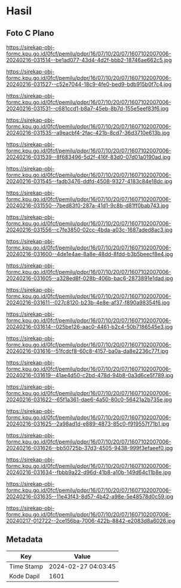 # Hasil

## Foto C Plano

https://sirekap-obj-formc.kpu.go.id/0fcf/pemilu/pdpr/16/07/10/20/07/1607102007006-20240216-031514--be1ad077-43d4-4d2f-bbb2-18746ae662c5.jpg

https://sirekap-obj-formc.kpu.go.id/0fcf/pemilu/pdpr/16/07/10/20/07/1607102007006-20240216-031527--c52e7044-18c9-4fe0-bed9-bdb915b0f7c4.jpg

https://sirekap-obj-formc.kpu.go.id/0fcf/pemilu/pdpr/16/07/10/20/07/1607102007006-20240216-031531--c681ccd1-b8a7-45eb-8b7d-155e5eef83f6.jpg

https://sirekap-obj-formc.kpu.go.id/0fcf/pemilu/pdpr/16/07/10/20/07/1607102007006-20240216-031535--a9eacbf4-2fac-421b-8cd7-36d3710e613b.jpg

https://sirekap-obj-formc.kpu.go.id/0fcf/pemilu/pdpr/16/07/10/20/07/1607102007006-20240216-031539--8f683496-5d2f-416f-83d0-07d01a0190ad.jpg

https://sirekap-obj-formc.kpu.go.id/0fcf/pemilu/pdpr/16/07/10/20/07/1607102007006-20240216-031545--fadb3476-ddfd-4508-9327-4183c84e18dc.jpg

https://sirekap-obj-formc.kpu.go.id/0fcf/pemilu/pdpr/16/07/10/20/07/1607102007006-20240216-031550--7bed83f0-287a-41d1-9c8b-d81ff0bab743.jpg

https://sirekap-obj-formc.kpu.go.id/0fcf/pemilu/pdpr/16/07/10/20/07/1607102007006-20240216-031556--c7fe3850-02cc-4bda-a03c-1687aded8ac3.jpg

https://sirekap-obj-formc.kpu.go.id/0fcf/pemilu/pdpr/16/07/10/20/07/1607102007006-20240216-031600--4de1e4ae-8a8e-48dd-8fdd-b3b5beecf8e4.jpg

https://sirekap-obj-formc.kpu.go.id/0fcf/pemilu/pdpr/16/07/10/20/07/1607102007006-20240216-031605--a328ed8f-028b-406b-bac6-2873891e1dad.jpg

https://sirekap-obj-formc.kpu.go.id/0fcf/pemilu/pdpr/16/07/10/20/07/1607102007006-20240216-031611--027c8120-b23b-4e8e-af37-f890a98354f6.jpg

https://sirekap-obj-formc.kpu.go.id/0fcf/pemilu/pdpr/16/07/10/20/07/1607102007006-20240216-031614--025be126-aac0-4461-b2c4-50b7186545e3.jpg

https://sirekap-obj-formc.kpu.go.id/0fcf/pemilu/pdpr/16/07/10/20/07/1607102007006-20240216-031616--51fcdcf8-60c8-4157-ba0a-da8e2236c77f.jpg

https://sirekap-obj-formc.kpu.go.id/0fcf/pemilu/pdpr/16/07/10/20/07/1607102007006-20240216-031619--41ae4d50-c2bd-478d-94b8-0a3d6ce5f789.jpg

https://sirekap-obj-formc.kpu.go.id/0fcf/pemilu/pdpr/16/07/10/20/07/1607102007006-20240216-031622--65f1a361-dae6-4a50-80c0-56421a2b735e.jpg

https://sirekap-obj-formc.kpu.go.id/0fcf/pemilu/pdpr/16/07/10/20/07/1607102007006-20240216-031625--2a98ad1d-e889-4873-85c0-f919557f71b1.jpg

https://sirekap-obj-formc.kpu.go.id/0fcf/pemilu/pdpr/16/07/10/20/07/1607102007006-20240216-031626--bb50725b-37d3-4505-9438-999f3efaeef0.jpg

https://sirekap-obj-formc.kpu.go.id/0fcf/pemilu/pdpr/16/07/10/20/07/1607102007006-20240216-031634--fbbb9a22-d96d-41b8-a10b-149d64c11b8e.jpg

https://sirekap-obj-formc.kpu.go.id/0fcf/pemilu/pdpr/16/07/10/20/07/1607102007006-20240216-031635--11e43f43-8d57-4b42-a98e-5e48578d0c59.jpg

https://sirekap-obj-formc.kpu.go.id/0fcf/pemilu/pdpr/16/07/10/20/07/1607102007006-20240217-012722--2ce156ba-7006-422b-8842-e2083d8a6026.jpg


## Metadata

| Key        | Value               |
| ---------- | ------------------- |
| Time Stamp | 2024-02-27 04:03:45 |
| Kode Dapil | 1601                |



